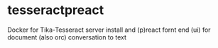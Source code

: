 # tesseractpreact
Docker for Tika-Tesseract server install and (p)react fornt end (ui) for document (also orc) conversation to text
